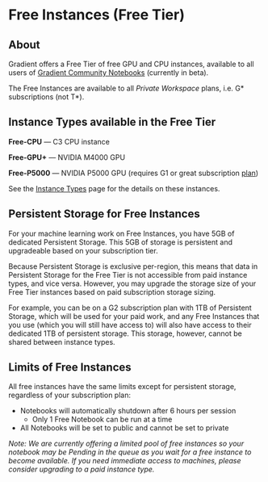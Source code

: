 # Free Instances \(Free Tier\)

## About

Gradient offers a Free Tier of free GPU and CPU instances, available to all users of [Gradient Community Notebooks](../../explore-train-deploy/notebooks/create-a-notebook/public-notebooks.md) \(currently in beta\).

The Free Instances are available to all _Private Workspace_ plans, i.e. G\* subscriptions \(not T\*\).

## Instance Types available in the Free Tier

**Free-CPU** — C3 CPU instance

**Free-GPU+** — NVIDIA M4000 GPU

**Free-P5000** — NVIDIA P5000 GPU \(requires G1 or great subscription [plan](https://gradient.paperspace.com/pricing)\) 

See the [Instance Types](./) page for the details on these instances.

## Persistent Storage for Free Instances

For your machine learning work on Free Instances, you have 5GB of dedicated Persistent Storage. This 5GB of storage is persistent and upgradeable based on your subscription tier.

Because Persistent Storage is exclusive per-region, this means that data in Persistent Storage for the Free Tier is not accessible from paid instance types, and vice versa. However, you may upgrade the storage size of your Free Tier instances based on paid subscription storage sizing.

For example, you can be on a G2 subscription plan with 1TB of Persistent Storage, which will be used for your paid work, and any Free Instances that you use \(which you will still have access to\) will also have access to their dedicated 1TB of persistent storage. This storage, however, cannot be shared between instance types.

## Limits of Free Instances

All free instances have the same limits except for persistent storage, regardless of your subscription plan:

* Notebooks will automatically shutdown after 6 hours per session
  * Only 1 Free Notebook can be run at a time 
* All Notebooks will be set to public and cannot be set to private

_Note: We are currently offering a limited pool of free instances so your notebook may be Pending in the queue as you wait for a free instance to become available. If you need immediate access to machines, please consider upgrading to a paid instance type._

